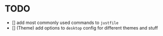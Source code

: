 # TODO

- [] add most commonly used commands to `justfile`
- [] (Theme) add options to `desktop` config for different themes and stuff
